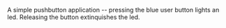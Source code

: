A simple pushbutton application -- pressing the blue user button lights an led.
Releasing the button extinquishes the led.